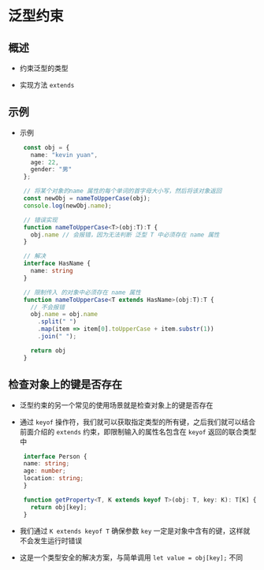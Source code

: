 # 泛型约束

## 概述

+ 约束泛型的类型

+ 实现方法 `extends`

## 示例

+ 示例

   ```ts
    const obj = {
      name: "kevin yuan",
      age: 22,
      gender: "男"
    };

    // 将某个对象的name 属性的每个单词的首字母大小写，然后将该对象返回
    const newObj = nameToUpperCase(obj);
    console.log(newObj.name);
    ```

   ```ts
    // 错误实现
    function nameToUpperCase<T>(obj:T):T {
      obj.name // 会报错，因为无法判断 泛型 T 中必须存在 name 属性
    }

    // 解决
    interface HasName {
      name: string
    }

    // 限制传入 的对象中必须存在 name 属性
    function nameToUpperCase<T extends HasName>(obj:T):T {
      // 不会报错
      obj.name = obj.name
        .split(" ")
        .map(item => item[0].toUpperCase + item.substr(1))
        .join(" ");

      return obj
    }
    ```

## 检查对象上的键是否存在

+ 泛型约束的另⼀个常⻅的使⽤场景就是检查对象上的键是否存在

+ 通过 `keyof` 操作符，我们就可以获取指定类型的所有键，之后我们就可以结合前⾯介绍的 `extends` 约束，即限制输⼊的属性名包含在 `keyof` 返回的联合类型中

   ```ts
    interface Person {
    name: string;
    age: number;
    location: string;
    }

    function getProperty<T, K extends keyof T>(obj: T, key: K): T[K] {
      return obj[key];
    }
    ```

+ 我们通过 `K extends keyof T` 确保参数 `key` ⼀定是对象中含有的键，这样就不会发⽣运⾏时错误

+ 这是⼀个类型安全的解决⽅案，与简单调⽤ `let value = obj[key];` 不同
